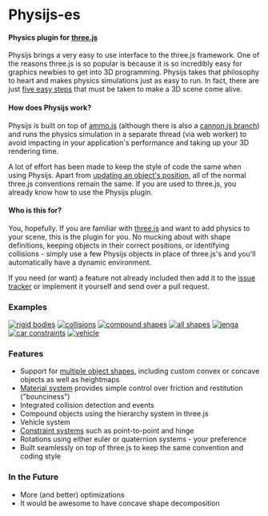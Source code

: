 Physijs-es
=======
#### Physics plugin for [three.js](https://github.com/mrdoob/three.js)

Physijs brings a very easy to use interface to the three.js framework. One of the reasons three.js is so popular is because it is so incredibly easy for graphics newbies to get into 3D programming. Physijs takes that philosophy to heart and makes physics simulations just as easy to run. In fact, there are just [five easy steps](https://github.com/chandlerprall/Physijs/wiki/Basic-Setup) that must be taken to make a 3D scene come alive.

#### How does Physijs work?
Physijs is built on top of [ammo.js](https://github.com/kripken/ammo.js/) (although there is also a [cannon.js branch](https://github.com/chandlerprall/Physijs/tree/cannon)) and runs the physics simulation in a separate thread (via web worker) to avoid impacting in your application's performance and taking up your 3D rendering time.

A lot of effort has been made to keep the style of code the same when using Physijs. Apart from [updating an object's position](https://github.com/chandlerprall/Physijs/wiki/Updating-an-object's-position-&-rotation), all of the normal three.js conventions remain the same. If you are used to three.js, you already know how to use the Physijs plugin.

#### Who is this for?
You, hopefully. If you are familiar with [three.js](https://github.com/mrdoob/three.js) and want to add physics to your scene, this is the plugin for you. No mucking about with shape definitions, keeping objects in their correct positions, or identifying collisions - simply use a few Physijs objects in place of three.js's and you'll automatically have a dynamic environment.

If you need (or want) a feature not already included then add it to the [issue tracker](https://github.com/chandlerprall/Physijs/issues) or implement it yourself and send over a pull request.

### Examples
[![rigid bodies](http://chandlerprall.github.io/Physijs/examples/body.jpg)](http://chandlerprall.github.io/Physijs/examples/body.html)
[![collisions](http://chandlerprall.github.io/Physijs/examples/collisions.jpg)](http://chandlerprall.github.io/Physijs/examples/collisions.html)
[![compound shapes](http://chandlerprall.github.io/Physijs/examples/compound.jpg)](http://chandlerprall.github.io/Physijs/examples/compound.html)
[![all shapes](http://chandlerprall.github.io/Physijs/examples/shapes.jpg)](http://chandlerprall.github.io/Physijs/examples/shapes.html)
[![jenga](http://chandlerprall.github.io/Physijs/examples/jenga.jpg)](http://chandlerprall.github.io/Physijs/examples/jenga.html)
[![car constraints](http://chandlerprall.github.io/Physijs/examples/constraints_car.jpg)](http://chandlerprall.github.io/Physijs/examples/constraints_car.html)
[![vehicle](http://chandlerprall.github.io/Physijs/examples/vehicle.jpg)](http://chandlerprall.github.io/Physijs/examples/vehicle.html)

### Features
* Support for [multiple object shapes](https://github.com/chandlerprall/Physijs/wiki/Basic-Shapes), including custom convex or concave objects as well as heightmaps
* [Material system](https://github.com/chandlerprall/Physijs/wiki/Materials) provides simple control over friction and restitution ("bounciness")
* Integrated collision detection and events
* Compound objects using the hierarchy system in three.js
* Vehicle system
* [Constraint systems](https://github.com/chandlerprall/Physijs/wiki/Constraints) such as point-to-point and hinge
* Rotations using either euler or quaternion systems - your preference
* Built seamlessly on top of three.js to keep the same convention and coding style

### In the Future
* More (and better) optimizations
* It would be awesome to have concave shape decomposition
